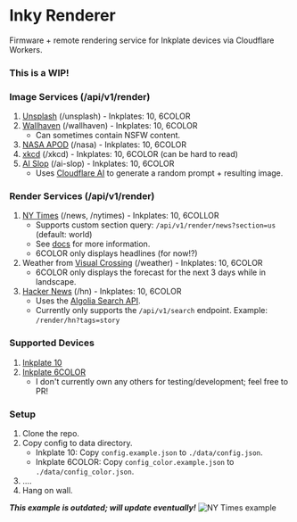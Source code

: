 # Inky Renderer
Firmware + remote rendering service for Inkplate devices via Cloudflare Workers.

### This is a WIP!

### Image Services (/api/v1/render)
1) [Unsplash](https://unsplash.com/developers)  (/unsplash) - Inkplates: 10, 6COLOR
2) [Wallhaven](https://wallhaven.cc/help/api) (/wallhaven) - Inkplates: 10, 6COLOR
    * Can sometimes contain NSFW content.
3) [NASA APOD](https://api.nasa.gov/) (/nasa) - Inkplates: 10, 6COLOR
4) [xkcd](https://xkcd.com/) (/xkcd) - Inkplates: 10, 6COLOR (can be hard to read)
5) [AI Slop](https://en.wikipedia.org/wiki/AI_slop) (/ai-slop) - Inkplates: 10, 6COLOR
    * Uses [Cloudflare AI](https://developers.cloudflare.com/workers-ai/) to generate a random prompt + resulting image.

### Render Services (/api/v1/render)
1) [NY Times](https://developer.nytimes.com/) (/news, /nytimes) - Inkplates: 10, 6COLLOR
    * Supports custom section query: `/api/v1/render/news?section=us` (default: world)
    * See [docs](https://developer.nytimes.com/docs/top-stories-product/1/routes/%7Bsection%7D.json/get) for more information.
    * 6COLOR only displays headlines (for now!?)
2) Weather from [Visual Crossing](https://www.visualcrossing.com/) (/weather) - Inkplates: 10, 6COLOR
    * 6COLOR only displays the forecast for the next 3 days while in landscape.
3) [Hacker News](https://news.ycombinator.com/) (/hn) - Inkplates: 10, 6COLOR
    * Uses the [Algolia Search API](https://hn.algolia.com/api).
    * Currently only supports the `/api/v1/search` endpoint. Example: `/render/hn?tags=story`

### Supported Devices
1) [Inkplate 10](https://soldered.com/product/inkplate-10-9-7-e-paper-board-copy/)
2) [Inkplate 6COLOR](https://soldered.com/product/inkplate-6color-e-paper-display/)
    * I don't currently own any others for testing/development; feel free to PR!

### Setup
1) Clone the repo.
2) Copy config to data directory.
    * Inkplate 10: Copy `config.example.json` to `./data/config.json`.
    * Inkplate 6COLOR: Copy `config_color.example.json` to `./data/config_color.json`.
4) ....
5) Hang on wall.

***This example is outdated; will update eventually!***
![NY Times example](https://cdn.lou.ist/Inky/nytimes-resized.jpeg)